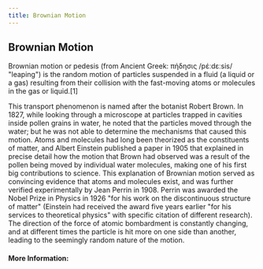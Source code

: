 ```yaml
---
title: Brownian Motion
---
```

## Brownian Motion
Brownian motion or pedesis (from Ancient Greek: πήδησις /pέːdεːsis/ "leaping") is the random motion of particles suspended in a fluid (a liquid or a gas) resulting from their collision with the fast-moving atoms or molecules in the gas or liquid.[1]

This transport phenomenon is named after the botanist Robert Brown. In 1827, while looking through a microscope at particles trapped in cavities inside pollen grains in water, he noted that the particles moved through the water; but he was not able to determine the mechanisms that caused this motion. Atoms and molecules had long been theorized as the constituents of matter, and Albert Einstein published a paper in 1905 that explained in precise detail how the motion that Brown had observed was a result of the pollen being moved by individual water molecules, making one of his first big contributions to science. This explanation of Brownian motion served as convincing evidence that atoms and molecules exist, and was further verified experimentally by Jean Perrin in 1908. Perrin was awarded the Nobel Prize in Physics in 1926 "for his work on the discontinuous structure of matter" (Einstein had received the award five years earlier "for his services to theoretical physics" with specific citation of different research). The direction of the force of atomic bombardment is constantly changing, and at different times the particle is hit more on one side than another, leading to the seemingly random nature of the motion.

<!-- The article goes here, in GitHub-flavored Markdown. Feel free to add YouTube videos, images, and CodePen/JSBin embeds  -->

#### More Information:
<!-- Please add any articles you think might be helpful to read before writing the article -->


